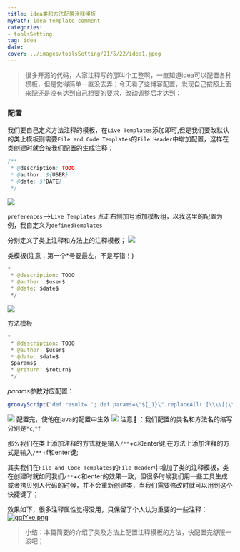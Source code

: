 ```yaml
---
title: idea类和方法配置注释模板
myPath: idea-template-comment
categories:
- toolsSetting
tag: idea
date:
cover: ../images/toolsSetting/21/5/22/idea1.jpeg
---
```

> 很多开源的代码，人家注释写的那叫个工整啊，一直知道idea可以配置各种模板，但是觉得简单一直没去弄；今天看了些博客配置，发现自己按照上面来配还是没有达到自己想要的要求，改动调整后才达到；

### 配置
我们要自己定义方法注释的模板，在`Live Templates`添加即可,但是我们要改默认的类上模板则需要`File and Code Templates`的`File Header`中增加配置，这样在类创建时就会按我们配置的生成注释；
```java
/**
 * @description: TODO
 * @author: ${USER}
 * @date: ${DATE}
 */
```
[![](https://z3.ax1x.com/2021/05/22/gq56BR.png)](https://imgtu.com/i/gq56BR)

`preferences`-->`Live Templates` 点击右侧加号添加模板组，以我这里的配置为例，我自定义为`definedTemplates`

分别定义了类上注释和方法上的注释模板；
[![](https://z3.ax1x.com/2021/05/22/gq65ct.png)](https://imgtu.com/i/gq65ct)

类模板(注意：第一个*号要最左，不是写错！)
```java
*
 * @description: TODO
 * @auther: $user$
 * @date: $date$
 */
```
[![](https://z3.ax1x.com/2021/05/22/gqWrwV.png)](https://imgtu.com/i/gqWrwV)

方法模板
```java
*
 * @description: TODO
 * @author: $user$
 * @date: $date$
 $params$
 * @return: $return$
 */
```
$params$参数对应配置：
```js
groovyScript("def result=''; def params=\"${_1}\".replaceAll('[\\\\[|\\\\]|\\\\s]', '').split(',').toList(); for(i = 0; i < params.size(); i++) {result+='* @param: ' + params[i] + ((i < params.size() - 1) ? '\\r\\n ' : '')}; return result", methodParameters())
```
[![](https://z3.ax1x.com/2021/05/22/gqh9D1.png)](https://imgtu.com/i/gqh9D1)
配置完，使他在java的配置中生效
[![](https://z3.ax1x.com/2021/05/22/gqTMh6.png)](https://imgtu.com/i/gqTMh6)
注意📢 ：我们配置的类名和方法名的缩写分别是`*c`,`*f`

那么我们在类上添加注释的方式就是输入`/**`+c和enter键,在方法上添加注释的方式是输入`/**`+f和enter键;

其实我们在`File and Code Templates`的`File Header`中增加了类的注释模板，类在创建时就如同我们`/**`+c和enter的效果一致，但很多时候我们用一些工具生成或者拷贝别人代码的时候，并不会重新创建类，当我们需要修改时就可以用到这个快捷键了；

效果如下，很多注释属性觉得没用，只保留了个人认为重要的一些注释：
[![gqIYxe.png](https://z3.ax1x.com/2021/05/22/gqIYxe.png)](https://imgtu.com/i/gqIYxe)

> 小结：本篇简要的介绍了类及方法上配置注释模板的方法，快配置完舒服一波吧；